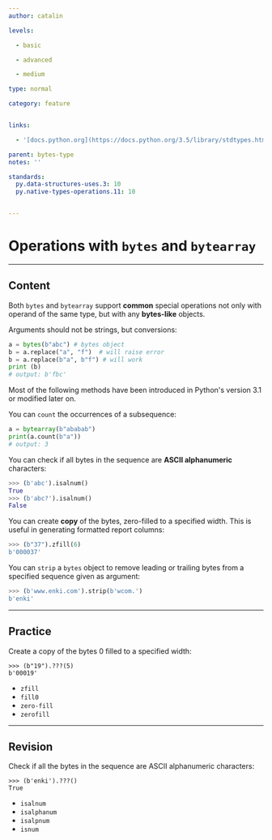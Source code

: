 ```yaml
---
author: catalin

levels:

  - basic

  - advanced

  - medium

type: normal

category: feature


links:

  - '[docs.python.org](https://docs.python.org/3.5/library/stdtypes.html#bytes-and-bytearray-operations){website}'

parent: bytes-type
notes: ''

standards:
  py.data-structures-uses.3: 10
  py.native-types-operations.11: 10


---
```



# Operations with `bytes` and `bytearray`

---
## Content

Both `bytes` and `bytearray` support **common** special operations not only with operand of the same type, but with any **bytes-like** objects.

Arguments should not be strings, but conversions:
```python
a = bytes(b"abc") # bytes object
b = a.replace("a", "f")  # will raise error
b = a.replace(b"a", b"f") # will work
print (b)
# output: b'fbc'
```

Most of the following methods have been introduced in Python's version 3.1 or modified later on.

You can `count` the occurrences of a subsequence:
```python
a = bytearray(b"ababab")
print(a.count(b"a"))
# output: 3
```

You can check if all bytes in the sequence are **ASCII alphanumeric** characters:
```python
>>> (b'abc').isalnum()
True
>>> (b'abc?').isalnum()
False
```
You can create **copy** of the bytes, zero-filled to a specified width. This is useful in generating formatted report columns:
```python
>>> (b"37").zfill(6)
b'000037'
```
You can `strip` a `bytes` object to remove leading or trailing bytes from a specified sequence given as argument:
```python
>>> (b'www.enki.com').strip(b'wcom.')
b'enki'
```

---
## Practice

Create a copy of the bytes 0 filled to a specified width:

```
>>> (b"19").???(5)
b'00019'
```


* `zfill`
* `fill0`
* `zero-fill`
* `zerofill`

---
## Revision

Check if all the bytes in the sequence are ASCII alphanumeric characters:

```
>>> (b'enki').???()
True
```


* `isalnum`
* `isalphanum`
* `isalpnum`
* `isnum`
